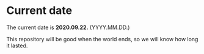 # Current date

The current date is **2020.09.22.** (YYYY.MM.DD.)

This repository will be good when the world ends, so we will know how long it lasted.